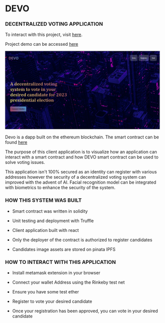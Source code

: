 # DEVO

### DECENTRALIZED VOTING APPLICATION

To interact with this project, visit [here](https://devodapp.herokuapp.com).

Project demo can be accessed [here](https://www.loom.com/share/7a1e03f3fe8340ae82df9b2a5494dffc)

![devo](devo.PNG)

Devo is a dapp built on the ethereum blockchain. The smart contract can be found [here](https://github.com/komus-Israel/DEVO-smart-contract) 

The purpose of this client application is to visualize how an application can interact with a smart contract and how DEVO smart contract can be used to solve voting issues.

This application isn't 100% secured as an identity can register with various addresses however the security of a decentralized voting system can improved with the advent of AI. Facial recognition model can be integrated with biometrics to enhance the security of the system.


### HOW THIS SYSTEM WAS BUILT

* Smart contract was written in solidity

* Unit testing and deployment with Truffle

* Client application built with react

* Only the deployer of the contract is authorized to register candidates

* Candidates image assets are stored on pinata IPFS


### HOW TO INTERACT WITH THIS APPLICATION

* Install metamask extension in your browser

* Connect your wallet Address using the Rinkeby test net

* Ensure you have some test ether

* Register to vote your desired candidate

* Once your registration has been approved, you can vote in your desired candidate